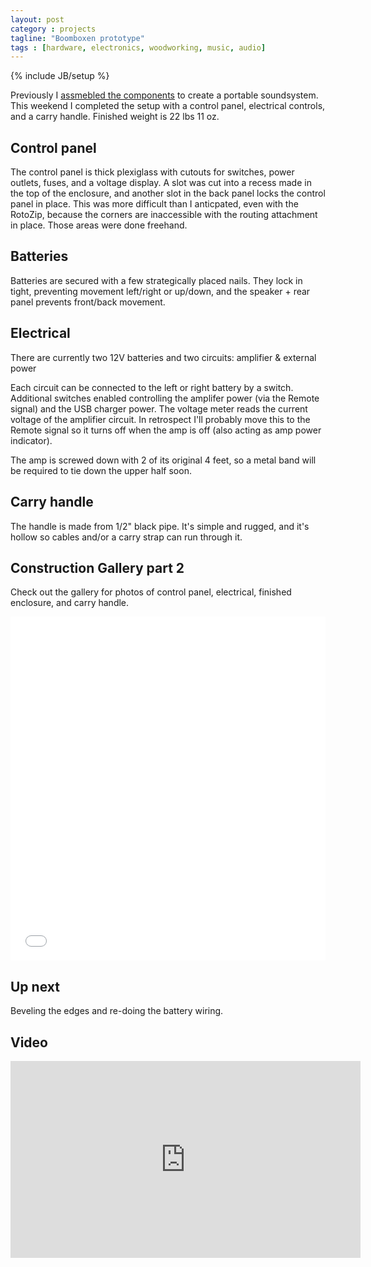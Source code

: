 ```yaml
---
layout: post
category : projects
tagline: "Boomboxen prototype"
tags : [hardware, electronics, woodworking, music, audio]
---
```

{% include JB/setup %}

Previously I [assmebled the components](/projects/2015/06/12/boomboxen-prototype-construction-pt-1/) to create a portable soundsystem. This weekend I completed the setup with a control panel, electrical controls, and a carry handle. Finished weight is 22 lbs 11 oz.

## Control panel
The control panel is thick plexiglass with cutouts for switches, power outlets, fuses, and a voltage display. A slot was cut into a recess made in the top of the enclosure, and another slot in the back panel locks the control panel in place. This was more difficult than I anticpated, even with the RotoZip, because the corners are inaccessible with the routing attachment in place. Those areas were done freehand.

## Batteries
Batteries are secured with a few strategically placed nails. They lock in tight, preventing movement left/right or up/down, and the speaker + rear panel prevents front/back movement.

## Electrical
There are currently two 12V batteries and two circuits: amplifier & external power

Each circuit can be connected to the left or right battery by a switch. Additional switches enabled controlling the amplifer power (via the Remote signal) and the USB charger power. The voltage meter reads the current voltage of the amplifier circuit. In retrospect I'll probably move this to the Remote signal so it turns off when the amp is off (also acting as amp power indicator).

The amp is screwed down with 2 of its original 4 feet, so a metal band will be required to tie down the upper half soon.

## Carry handle
The handle is made from 1/2" black pipe. It's simple and rugged, and it's hollow so cables and/or a carry strap can run through it.

## Construction Gallery part 2
Check out the gallery for photos of control panel, electrical, finished enclosure, and carry handle.

<iframe class="imgur-album" width="100%" height="550" frameborder="0" src="//imgur.com/a/eOMgy/embed"></iframe>

## Up next
Beveling the edges and re-doing the battery wiring. 

## Video
<iframe width="560" height="315" src="https://www.youtube.com/embed/8QY9SiyMuSo" frameborder="0" allowfullscreen></iframe>
